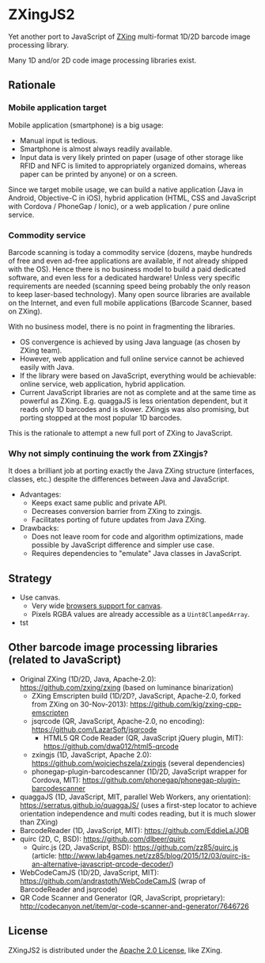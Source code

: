 # ZXingJS2
Yet another port to JavaScript of [ZXing](https://github.com/zxing/zxing) multi-format 1D/2D barcode image processing library.

Many 1D and/or 2D code image processing libraries exist.



## Rationale


### Mobile application target

Mobile application (smartphone) is a big usage:

- Manual input is tedious.
- Smartphone is almost always readily available.
- Input data is very likely printed on paper (usage of other storage like RFID and NFC is limited to appropriately organized domains, whereas paper can be printed by anyone) or on a screen.

Since we target mobile usage, we can build a native application (Java in Android, Objective-C in iOS), hybrid application (HTML, CSS and JavaScript with Cordova / PhoneGap / Ionic), or a web application / pure online service.


### Commodity service

Barcode scanning is today a commodity service (dozens, maybe hundreds of free and even ad-free applications are available, if not already shipped with the OS).
Hence there is no business model to build a paid dedicated software, and even less for a dedicated hardware! Unless very specific requirements are needed (scanning speed being probably the only reason to keep laser-based technology).
Many open source libraries are available on the Internet, and even full mobile applications (Barcode Scanner, based on ZXing).

With no business model, there is no point in fragmenting the libraries.

- OS convergence is achieved by using Java language (as chosen by ZXing team).
- However, web application and full online service cannot be achieved easily with Java.
- If the library were based on JavaScript, everything would be achievable: online service, web application, hybrid application.
- Current JavaScript libraries are not as complete and at the same time as powerful as ZXing. E.g. quaggaJS is less orientation dependent, but it reads only 1D barcodes and is slower. ZXingjs was also promising, but porting stopped at the most popular 1D barcodes.

This is the rationale to attempt a new full port of ZXing to JavaScript.


### Why not simply continuing the work from ZXingjs?

It does a brilliant job at porting exactly the Java ZXing structure (interfaces, classes, etc.) despite the differences between Java and JavaScript.

- Advantages:
    * Keeps exact same public and private API.
    * Decreases conversion barrier from ZXing to zxingjs.
    * Facilitates porting of future updates from Java ZXing.
- Drawbacks:
    * Does not leave room for code and algorithm optimizations, made possible by JavaScript difference and simpler use case.
    * Requires dependencies to "emulate" Java classes in JavaScript.



## Strategy

- Use canvas.
    * Very wide [browsers support for canvas](http://caniuse.com/#feat=canvas).
    * Pixels RGBA values are already accessible as a `Uint8ClampedArray`.
- tst



## Other barcode image processing libraries (related to JavaScript)

- Original ZXing (1D/2D, Java, Apache-2.0): https://github.com/zxing/zxing (based on luminance binarization)
    * ZXing Emscripten build (1D/2D?, JavaScript, Apache-2.0, forked from ZXing on 30-Nov-2013): https://github.com/kig/zxing-cpp-emscripten
    * jsqrcode (QR, JavaScript, Apache-2.0, no encoding): https://github.com/LazarSoft/jsqrcode
        - HTML5 QR Code Reader (QR, JavaScript jQuery plugin, MIT): https://github.com/dwa012/html5-qrcode
    * zxingjs (1D, JavaScript, Apache 2.0): https://github.com/wojciechszela/zxingjs (several dependencies)
    * phonegap-plugin-barcodescanner (1D/2D, JavaScript wrapper for Cordova, MIT): https://github.com/phonegap/phonegap-plugin-barcodescanner
- quaggaJS (1D, JavaScript, MIT, parallel Web Workers, any orientation): https://serratus.github.io/quaggaJS/ (uses a first-step locator to achieve orientation independence and multi codes reading, but it is much slower than ZXing)
- BarcodeReader (1D, JavaScript, MIT): https://github.com/EddieLa/JOB
- quirc (2D, C, BSD): https://github.com/dlbeer/quirc
    * Quirc.js (2D, JavaScript, BSD): https://github.com/zz85/quirc.js (article: http://www.lab4games.net/zz85/blog/2015/12/03/quirc-js-an-alternative-javascript-qrcode-decoder/)
- WebCodeCamJS (1D/2D, JavaScript, MIT): https://github.com/andrastoth/WebCodeCamJS (wrap of BarcodeReader and jsqrcode)
- QR Code Scanner and Generator (QR, JavaScript, proprietary): http://codecanyon.net/item/qr-code-scanner-and-generator/7646726



## License

ZXingJS2 is distributed under the [Apache 2.0 License](http://choosealicense.com/licenses/apache-2.0/), like ZXing.

